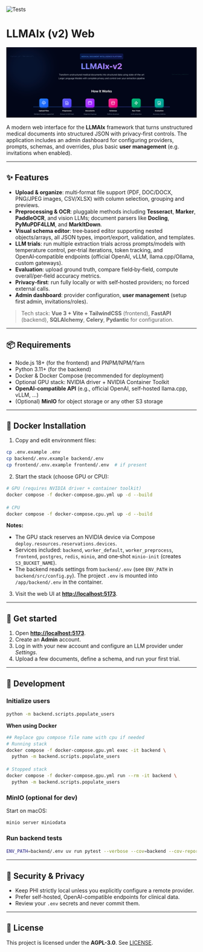 ![Tests](https://github.com/KatherLab/llmaixweb/actions/workflows/tests.yml/badge.svg?branch=main)

# LLMAIx (v2) Web

![cover.png](static/cover.png)

A modern web interface for the **LLMAIx** framework that turns unstructured medical documents into structured JSON with privacy‑first controls. The application includes an admin dashboard for configuring providers, prompts, schemas, and overrides, plus basic **user management** (e.g. invitations when enabled).

---

## ✨ Features

* **Upload & organize**: multi‑format file support (PDF, DOC/DOCX, PNG/JPEG images, CSV/XLSX) with column selection, grouping and previews.
* **Preprocessing & OCR**: pluggable methods including **Tesseract**, **Marker**, **PaddleOCR**, and vision LLMs; document parsers like **Docling**, **PyMuPDF4LLM**, and **MarkItDown**.
* **Visual schema editor**: tree‑based editor supporting nested objects/arrays, all JSON types, import/export, validation, and templates.
* **LLM trials**: run multiple extraction trials across prompts/models with temperature control, per‑trial iterations, token tracking, and OpenAI‑compatible endpoints (official OpenAI, vLLM, llama.cpp/Ollama, custom gateways).
* **Evaluation**: upload ground truth, compare field‑by‑field, compute overall/per‑field accuracy metrics.
* **Privacy‑first**: run fully locally or with self‑hosted providers; no forced external calls.
* **Admin dashboard**: provider configuration, **user management** (setup first admin, invitations/roles).

> Tech stack: **Vue 3 + Vite + TailwindCSS** (frontend), **FastAPI** (backend), **SQLAlchemy**, **Celery**, **Pydantic** for configuration.

---

## 📦 Requirements

* Node.js 18+ (for the frontend) and PNPM/NPM/Yarn
* Python 3.11+ (for the backend)
* Docker & Docker Compose (recommended for deployment)
* Optional GPU stack: NVIDIA driver + NVIDIA Container Toolkit
* **OpenAI-compatible API** (e.g., official OpenAI, self-hosted llama.cpp, vLLM, …)
* (Optional) **MinIO** for object storage or any other S3 storage

---

## 🐳 Docker Installation

1. Copy and edit environment files:

```bash
cp .env.example .env
cp backend/.env.example backend/.env
cp frontend/.env.example frontend/.env  # if present
```

2. Start the stack (choose GPU or CPU):

```bash
# GPU (requires NVIDIA driver + container toolkit)
docker compose -f docker-compose.gpu.yml up -d --build

# CPU
docker compose -f docker-compose.cpu.yml up -d --build
```

**Notes:**

* The GPU stack reserves an NVIDIA device via Compose `deploy.resources.reservations.devices`.
* Services included: `backend`, `worker_default`, `worker_preprocess`, `frontend`, `postgres`, `redis`, `minio`, and one‑shot `minio-init` (creates `S3_BUCKET_NAME`).
* The backend reads settings from `backend/.env` (see `ENV_PATH` in `backend/src/config.py`). The project `.env` is mounted into `/app/backend/.env` in the container.

3. Visit the web UI at **[http://localhost:5173](http://localhost:5173)**.

---

## 🚀 Get started

1. Open **[http://localhost:5173](http://localhost:5173)**.
2. Create an **Admin** account.
3. Log in with your new account and configure an LLM provider under *Settings*.
4. Upload a few documents, define a schema, and run your first trial.

---

## 🔧 Development

### Initialize users

```bash
python -m backend.scripts.populate_users
```

**When using Docker**

```bash
## Replace gpu compose file name with cpu if needed
# Running stack
docker compose -f docker-compose.gpu.yml exec -it backend \
  python -m backend.scripts.populate_users

# Stopped stack
docker compose -f docker-compose.gpu.yml run --rm -it backend \
  python -m backend.scripts.populate_users
```

### MinIO (optional for dev)

Start on macOS:

```bash
minio server miniodata
```

### Run backend tests

```bash
ENV_PATH=backend/.env uv run pytest --verbose --cov=backend --cov-report=html
```

---

## 🔐 Security & Privacy

* Keep PHI strictly local unless you explicitly configure a remote provider.
* Prefer self-hosted, OpenAI-compatible endpoints for clinical data.
* Review your `.env` secrets and never commit them.

---

## 📜 License

This project is licensed under the **AGPL-3.0**. See [LICENSE](LICENSE).
